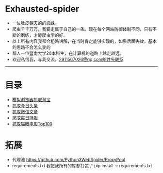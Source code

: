 #  Exhausted-spider
- 一位肚皮朝天的的蜘蛛。
 - 爬虫千千万万，我要走属于自己的一条。现在每个网站防御体制不同，只有不断的磨练，才能爬虫学的好。
 - 以上所有内容我都会粗略讲解，在当时肯定能够实现的，如果后面失效，基本的思路不会怎么变的
 - 鄙人一位暨南大学20本科生，在计算机的道路上越走越远。
 - 欢迎私信我，与我交流，2911567026@qq.com邮件先联系

***
# 目录
 - [模拟浏览器抓取淘宝](https://github.com/hengyi666/Exhausted-spider/tree/main/selenium%E7%88%AC%E5%8F%96%E6%B7%98%E5%AE%9D%E7%BE%8E%E9%A3%9F)
 - [抓取今日头条](https://github.com/hengyi666/Exhausted-spider/tree/main/%E5%88%86%E6%9E%90Ajax%E8%AF%B7%E6%B1%82%E5%B9%B6%E6%8A%93%E5%8F%96%E4%BB%8A%E6%97%A5%E5%A4%B4%E6%9D%A1%E8%A1%97%E6%8B%8D%E7%BE%8E%E5%9B%BE)
 - [抓取微信文章](https://github.com/hengyi666/Exhausted-spider/tree/main/%E5%BE%AE%E4%BF%A1%E5%8F%8D%E7%88%AC%E8%99%AB)
 - [爬取每日简报](https://github.com/hengyi666/Exhausted-spider/tree/main/%E6%AF%8F%E6%97%A5%E7%AE%80%E6%8A%A5)
 - [抓取猫眼电影Top100](https://github.com/hengyi666/Exhausted-spider/tree/main/%E7%88%AC%E5%8F%96%E7%8C%AB%E7%9C%BC%E7%94%B5%E5%BD%B1)

#  拓展
 - 代理池  https://github.com/Python3WebSpider/ProxyPool
 -  requirements.txt  我把我所有的库都打包了  pip install -r requirements.txt
 